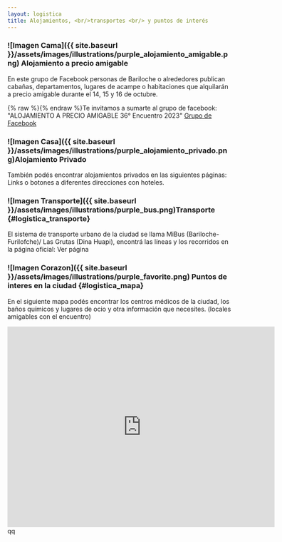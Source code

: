 ```yaml
---
layout: logistica
title: Alojamientos, <br/>transportes <br/> y puntos de interés
---
```



### ![Imagen Cama]({{ site.baseurl }}/assets/images/illustrations/purple_alojamiento_amigable.png) Alojamiento a precio amigable 
En este grupo de Facebook personas de Bariloche o alrededores publican cabañas, departamentos, lugares de acampe o habitaciones que alquilarán a precio amigable durante el 14, 15 y 16 de octubre.

{% raw %}<i class="ti-facebook"></i>{% endraw %}Te invitamos a sumarte al grupo de facebook: "ALOJAMIENTO A PRECIO AMIGABLE 36° Encuentro 2023"
[Grupo de Facebook](https://www.facebook.com/groups/738805151339724/?ref=share&mibextid=KtfwRi)


### ![Imagen Casa]({{ site.baseurl }}/assets/images/illustrations/purple_alojamiento_privado.png)Alojamiento Privado 
También podés encontrar alojamientos privados en las siguientes páginas:
Links o botones a diferentes direcciones con hoteles. 

### ![Imagen Transporte]({{ site.baseurl }}/assets/images/illustrations/purple_bus.png)Transporte {#logistica_transporte}
El sistema de transporte urbano de la ciudad se llama MiBus (Bariloche-Furilofche)/ Las Grutas (Dina Huapi), encontrá las líneas y los recorridos en la página oficial:
Ver página

### ![Imagen Corazon]({{ site.baseurl }}/assets/images/illustrations/purple_favorite.png) Puntos de interes en la ciudad {#logistica_mapa}
En el siguiente mapa podés encontrar los centros médicos de la ciudad, los baños químicos y lugares de ocio y otra información que necesites. (locales amigables con el encuentro)

<!-- Inserto mapa con el contenido por si es necesario controlar el orden. Podemos moverlo al HTML en el futuro -->
<div class="map-container">
    <iframe src="https://www.google.com/maps/embed?pb=!1m18!1m12!1m3!1d192339.1991737452!2d-71.50472618330446!3d-41.12797677847372!2m3!1f0!2f0!3f0!3m2!1i1024!2i768!4f13.1!3m3!1m2!1s0x961a7b1520c860e5%3A0x8210ae97cb7b9a65!2sSan%20Carlos%20de%20Bariloche%2C%20R%C3%ADo%20Negro%20Province!5e0!3m2!1sen!2sar!4v1693957496658!5m2!1sen!2sar" width="600" height="450" style="border:0;" allowfullscreen="" loading="lazy" referrerpolicy="no-referrer-when-downgrade"></iframe>
</div>qq
